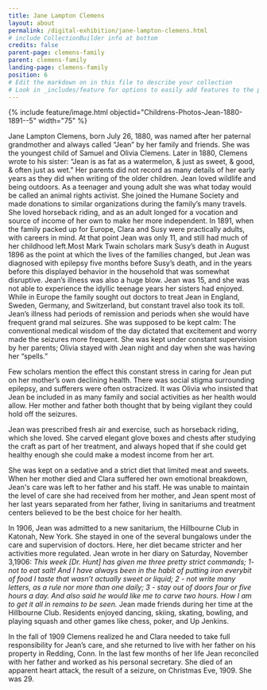 ```yaml
---
title: Jane Lampton Clemens
layout: about
permalink: /digital-exhibition/jane-lampton-clemens.html
# include CollectionBuilder info at bottom
credits: false
parent-page: clemens-family
parent: clemens-family
landing-page: clemens-family
position: 6
# Edit the markdown on in this file to describe your collection
# Look in _includes/feature for options to easily add features to the page
---
```


{% include feature/image.html objectid="Childrens-Photos-Jean-1880-1891--5" width="75" %}

Jane Lampton Clemens, born July 26, 1880, was named after her paternal grandmother and always called “Jean” by her family and friends. She was the youngest child of Samuel and Olivia Clemens. Later in 1880, Clemens wrote to his sister: “Jean is as fat as a watermelon, & just as sweet, & good, & often just as wet.” Her parents did not record as many details of her early years as they did when writing of the older children.
Jean loved wildlife and being outdoors. As a teenager and young adult she was what today would be called an animal rights activist. She joined the Humane Society and made donations to similar organizations during the family’s many travels. She loved horseback riding, and as an adult longed for a vocation and source of income of her own to make her more independent.
In 1891, when the family packed up for Europe, Clara and Susy were practically adults‚ with careers in mind. At that point Jean was only 11, and still had much of her childhood left.Most Mark Twain scholars mark Susy’s death in August 1896 as the point at which the lives of the families changed, but Jean was diagnosed with epilepsy five months before Susy’s death, and in the years before this displayed behavior in the household that was somewhat disruptive. Jean’s illness was also a huge blow. Jean was 15, and she was not able to experience the idyllic teenage years her sisters had enjoyed. While in Europe the family sought out doctors to treat Jean in England, Sweden, Germany‚ and Switzerland, but constant travel also took its toll.
Jean’s illness had periods of remission and periods when she would have frequent grand mal seizures. She was supposed to be kept calm: The conventional medical wisdom of the day dictated that excitement and worry made the seizures more frequent. She was kept under constant supervision by her parents; Olivia stayed with Jean night and day when she was having her “spells.”

Few scholars mention the effect this constant stress in caring for Jean put on her mother’s own declining health. There was social stigma surrounding epilepsy, and sufferers were often ostracized. It was Olivia who insisted that Jean be included in as many family and social activities as her health would allow. Her mother and father both thought that by being vigilant they could hold off the seizures.

Jean was prescribed fresh air and exercise, such as horseback riding, which she loved. She carved elegant glove boxes and chests after studying the craft as part of her treatment, and always hoped that if she could get healthy enough she could make a modest income from her art.

She was kept on a sedative and a strict diet that limited meat and sweets. When her mother died and Clara suffered her own emotional breakdown, Jean's care was left to her father and his staff. He was unable to maintain the level of care she had received from her mother, and Jean spent most of her last years separated from her father, living in sanitariums and treatment centers believed to be the best choice for her health. 

In 1906, Jean was admitted to a new sanitarium, the Hillbourne Club in Katonah, New York. She stayed in one of the several bungalows under the care and supervision of doctors. Here, her diet became stricter and her activities more regulated. Jean wrote in her diary on Saturday, November 3,1906: *This week [Dr. Hunt] has given me three pretty strict commands; 1- not to eat salt! And I have always been in the habit of putting iron everybit of food I taste that wasn’t actually sweet or liquid; 2 - not write many letters, as a rule nor more than one daily; 3 - stay out of doors four or five hours a day. And also said he would like me to carve two hours. How I am to get it all in remains to be seen.* Jean made friends during her time at the Hillbourne Club. Residents enjoyed dancing, skiing, skating, bowling, and playing squash and other games like chess, poker, and Up Jenkins.

In the fall of 1909 Clemens realized he and Clara needed to take full responsibility for Jean’s care, and she returned to live with her father on his property in Redding, Conn. In the last few months of her life Jean reconciled with her father and worked as his personal secretary. She died of an apparent heart attack, the result of a seizure, on Christmas Eve, 1909. She was 29.
